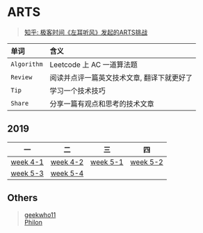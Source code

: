 # ARTS 
> [知乎: 极客时间《左耳听风》发起的ARTS挑战](https://www.zhihu.com/question/301150832)

| 单词 | 含义 |
|:----|:----|
| `Algorithm` | Leetcode 上 AC 一道算法题
| `Review` | 阅读并点评一篇英文技术文章, 翻译下就更好了
| `Tip` | 学习一个技术技巧
| `Share` | 分享一篇有观点和思考的技术文章

## 2019 
| 一 | 二 | 三 | 四 |
|:---:|:---:|:---:|:---:|
| [week 4-1](2019/04/1.md) | [week 4-2](2019/04/2.md) | [week 5-1](2019/05/3.md) | [week 5-2](2019/05/4.md) |
| [week 5-3](2019/05/5.md) | [week 5-4](2019/05/6.md) |

## Others
> [geekwho11](https://github.com/geekwho11/keep.arts.xbcme)  
> [Philon](https://github.com/Philon/arts)  
